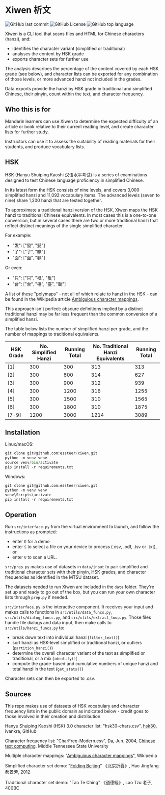 # Xiwen 析文

![GitHub last commit](https://img.shields.io/github/last-commit/essteer/xiwen?color=green) ![GitHub License](https://img.shields.io/github/license/essteer/xiwen?color=blue) ![GitHub top language](https://img.shields.io/github/languages/top/essteer/xiwen?color=red)

Xiwen is a CLI tool that scans files and HTML for Chinese characters (hanzi), and:

- identifies the character variant (simplified or traditional)
- analyses the content by HSK grade
- exports character sets for further use

The analysis describes the percentage of the content covered by each HSK grade (see below), and character lists can be exported for any combination of those levels, or more advanced hanzi not included in the grades.

Data exports provide the hanzi by HSK grade in traditional and simplified Chinese, their pinyin, count within the text, and character frequency.

## Who this is for

Mandarin learners can use Xiwen to determine the expected difficulty of an article or book relative to their current reading level, and create character lists for further study.

Instructors can use it to assess the suitability of reading materials for their students, and produce vocabulary lists.

## HSK

HSK (Hanyu Shuiping Kaoshi 汉语水平考试) is a series of examinations designed to test Chinese language proficiency in simplified Chinese.

In its latest form the HSK consists of nine levels, and covers 3,000 simplified hanzi and 11,092 vocabulary items. The advanced levels (seven to nine) share 1,200 hanzi that are tested together.

To approximate a traditional hanzi version of the HSK, Xiwen maps the HSK hanzi to traditional Chinese equivalents. In most cases this is a one-to-one conversion, but in several cases there are two or more traditional hanzi that reflect distinct meanings of the single simplified character.

For example:

- "发": ["發", "髮"]
- "了": ["了", "瞭"]
- "面": ["面", "麵"]

Or even:

- "只": ["只", "衹", "隻"]
- "台": ["台", "檯", "臺", "颱"]

A list of these "polymaps" - not all of which relate to hanzi in the HSK - can be found in the Wikipedia article [Ambiguious character mappings](https://en.wikipedia.org/wiki/Ambiguities_in_Chinese_character_simplification).

This approach isn't perfect: obscure definitions implied by a distinct traditional hanzi may be far less frequent than the common conversion of a simplified hanzi.

The table below lists the number of simplified hanzi per grade, and the number of mappings to traditional equivalents.

| HSK Grade | No. Simplified Hanzi | Running Total | No. Traditional Hanzi Equivalents | Running Total |
| --------- | -------------------- | ------------- | --------------------------------- | ------------- |
| [1]       | 300                  | 300           | 313                               | 313           |
| [2]       | 300                  | 600           | 314                               | 627           |
| [3]       | 300                  | 900           | 312                               | 939           |
| [4]       | 300                  | 1200          | 316                               | 1255          |
| [5]       | 300                  | 1500          | 310                               | 1565          |
| [6]       | 300                  | 1800          | 310                               | 1875          |
| [7-9]     | 1200                 | 3000          | 1214                              | 3089          |

## Installation

Linux/macOS:

```python
git clone git@github.com:essteer/xiwen.git
python -m venv venv
source venv/bin/activate
pip install -r requirements.txt
```

Windows:

```python
git clone git@github.com:essteer/xiwen.git
python -m venv venv
venv\Scripts\activate
pip install -r requirements.txt
```

## Operation

Run `src/interface.py` from the virtual environment to launch, and follow the instructions as prompted:

- enter `D` for a demo
- enter `S` to select a file on your device to process (.csv, .pdf, .tsv or .txt), or
- enter `U` to scan a URL.

`src/prep.py` makes use of datasets in `data/input` to pair simplified and traditional character sets with their pinyin, HSK grades, and character frequencies as identified in the MTSU dataset.

The datasets needed to run Xiwen are included in the `data` folder. They're set up and ready to go out of the box, but you can run your own character lists through `prep.py` if needed.

`src/interface.py` is the interactive component. It receives your input and makes calls to functions in `src/utils/data_funcs.py`, `src/utils/dialog_funcs.py`, and `src/utils/extract_loop.py`. Those files handle file dialogs and data input, then make calls to `src/utils/hanzi_funcs.py` to:

- break down text into individual hanzi (`filter_text()`)
- sort hanzi as HSK-level simplified or traditional hanzi, or outliers (`partition_hanzi()`)
- determine the overall character variant of the text as simplified or traditional, or a mix (`identify()`)
- compute the grade-based and cumulative numbers of unique hanzi and total hanzi in the text (`get_stats()`)

Character sets can then be exported to .csv.

## Sources

This repo makes use of datasets of HSK vocabulary and character frequency lists in the public domain as indicated below - credit goes to those involved in their creation and distribution.

Hanyu Shuiping Kaoshi (HSK) 3.0 character list:
"hsk30-chars.csv", [hsk30](https://github.com/ivankra/hsk30), ivankra, GitHub

Character frequency list:
"CharFreq-Modern.csv", Da, Jun. 2004, [Chinese text computing](http://lingua.mtsu.edu/chinese-computing), Middle Tennessee State University

Multiple character mappings:
"[Ambiguious character mappings](https://en.wikipedia.org/wiki/Ambiguities_in_Chinese_character_simplification)", Wikipedia

Simplified character set demo:
"[Folding Beijing](https://web.archive.org/web/20160822161228/http://jessica-hjf.blog.163.com/blog/static/278128102015240444791/)" 《北京折叠》, Hao Jingfang 郝景芳, 2012

Traditional character set demo:
"Tao Te Ching" 《道德經》, Lao Tzu 老子, 400BC
